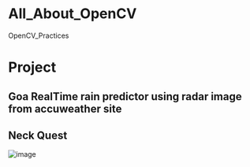 # All_About_OpenCV
 OpenCV_Practices
# Project
## Goa RealTime rain predictor using radar image from accuweather site
## Neck Quest
![image](https://github.com/MangeshGawas/All_About_OpenCV/assets/70948059/6dfe01fd-60c6-4b31-862f-80bcbc5b2c2a)
 
